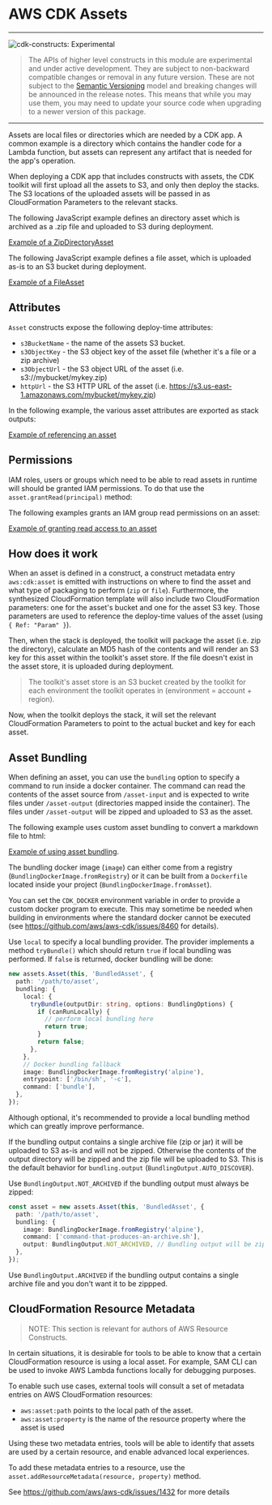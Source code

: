 # AWS CDK Assets
<!--BEGIN STABILITY BANNER-->

---

![cdk-constructs: Experimental](https://img.shields.io/badge/cdk--constructs-experimental-important.svg?style=for-the-badge)

> The APIs of higher level constructs in this module are experimental and under active development.
> They are subject to non-backward compatible changes or removal in any future version. These are
> not subject to the [Semantic Versioning](https://semver.org/) model and breaking changes will be
> announced in the release notes. This means that while you may use them, you may need to update
> your source code when upgrading to a newer version of this package.

---

<!--END STABILITY BANNER-->

Assets are local files or directories which are needed by a CDK app. A common
example is a directory which contains the handler code for a Lambda function,
but assets can represent any artifact that is needed for the app's operation.

When deploying a CDK app that includes constructs with assets, the CDK toolkit
will first upload all the assets to S3, and only then deploy the stacks. The S3
locations of the uploaded assets will be passed in as CloudFormation Parameters
to the relevant stacks.

The following JavaScript example defines an directory asset which is archived as
a .zip file and uploaded to S3 during deployment.

[Example of a ZipDirectoryAsset](./test/integ.assets.directory.lit.ts)

The following JavaScript example defines a file asset, which is uploaded as-is
to an S3 bucket during deployment.

[Example of a FileAsset](./test/integ.assets.file.lit.ts)

## Attributes

`Asset` constructs expose the following deploy-time attributes:

 * `s3BucketName` - the name of the assets S3 bucket.
 * `s3ObjectKey` - the S3 object key of the asset file (whether it's a file or a zip archive)
 * `s3ObjectUrl` - the S3 object URL of the asset (i.e. s3://mybucket/mykey.zip)
 * `httpUrl` - the S3 HTTP URL of the asset (i.e. https://s3.us-east-1.amazonaws.com/mybucket/mykey.zip)

In the following example, the various asset attributes are exported as stack outputs:

[Example of referencing an asset](./test/integ.assets.refs.lit.ts)

## Permissions

IAM roles, users or groups which need to be able to read assets in runtime will should be
granted IAM permissions. To do that use the `asset.grantRead(principal)` method:

The following examples grants an IAM group read permissions on an asset:

[Example of granting read access to an asset](./test/integ.assets.permissions.lit.ts)

## How does it work

When an asset is defined in a construct, a construct metadata entry
`aws:cdk:asset` is emitted with instructions on where to find the asset and what
type of packaging to perform (`zip` or `file`). Furthermore, the synthesized
CloudFormation template will also include two CloudFormation parameters: one for
the asset's bucket and one for the asset S3 key. Those parameters are used to
reference the deploy-time values of the asset (using `{ Ref: "Param" }`).

Then, when the stack is deployed, the toolkit will package the asset (i.e. zip
the directory), calculate an MD5 hash of the contents and will render an S3 key
for this asset within the toolkit's asset store. If the file doesn't exist in
the asset store, it is uploaded during deployment.

> The toolkit's asset store is an S3 bucket created by the toolkit for each
  environment the toolkit operates in (environment = account + region).

Now, when the toolkit deploys the stack, it will set the relevant CloudFormation
Parameters to point to the actual bucket and key for each asset.

## Asset Bundling

When defining an asset, you can use the `bundling` option to specify a command
to run inside a docker container. The command can read the contents of the asset
source from `/asset-input` and is expected to write files under `/asset-output`
(directories mapped inside the container). The files under `/asset-output` will
be zipped and uploaded to S3 as the asset.

The following example uses custom asset bundling to convert a markdown file to html:

[Example of using asset bundling](./test/integ.assets.bundling.lit.ts).

The bundling docker image (`image`) can either come from a registry (`BundlingDockerImage.fromRegistry`)
or it can be built from a `Dockerfile` located inside your project (`BundlingDockerImage.fromAsset`).

You can set the `CDK_DOCKER` environment variable in order to provide a custom
docker program to execute. This may sometime be needed when building in
environments where the standard docker cannot be executed (see
https://github.com/aws/aws-cdk/issues/8460 for details).

Use `local` to specify a local bundling provider. The provider implements a
method `tryBundle()` which should return `true` if local bundling was performed.
If `false` is returned, docker bundling will be done:

```ts
new assets.Asset(this, 'BundledAsset', {
  path: '/path/to/asset',
  bundling: {
    local: {
      tryBundle(outputDir: string, options: BundlingOptions) {
        if (canRunLocally) {
          // perform local bundling here
          return true;
        }
        return false;
      },
    },
    // Docker bundling fallback
    image: BundlingDockerImage.fromRegistry('alpine'),
    entrypoint: ['/bin/sh', '-c'],
    command: ['bundle'],
  },
});
```

Although optional, it's recommended to provide a local bundling method which can
greatly improve performance.

If the bundling output contains a single archive file (zip or jar) it will be
uploaded to S3 as-is and will not be zipped. Otherwise the contents of the
output directory will be zipped and the zip file will be uploaded to S3. This
is the default behavior for `bundling.output` (`BundlingOutput.AUTO_DISCOVER`).

Use `BundlingOutput.NOT_ARCHIVED` if the bundling output must always be zipped:

```ts
const asset = new assets.Asset(this, 'BundledAsset', {
  path: '/path/to/asset',
  bundling: {
    image: BundlingDockerImage.fromRegistry('alpine'),
    command: ['command-that-produces-an-archive.sh'],
    output: BundlingOutput.NOT_ARCHIVED, // Bundling output will be zipped even though it produces a single archive file.
  },
});
```

Use `BundlingOutput.ARCHIVED` if the bundling output contains a single archive file and
you don't want it to be zippped.

## CloudFormation Resource Metadata

> NOTE: This section is relevant for authors of AWS Resource Constructs.

In certain situations, it is desirable for tools to be able to know that a certain CloudFormation
resource is using a local asset. For example, SAM CLI can be used to invoke AWS Lambda functions
locally for debugging purposes.

To enable such use cases, external tools will consult a set of metadata entries on AWS CloudFormation
resources:

* `aws:asset:path` points to the local path of the asset.
* `aws:asset:property` is the name of the resource property where the asset is used

Using these two metadata entries, tools will be able to identify that assets are used
by a certain resource, and enable advanced local experiences.

To add these metadata entries to a resource, use the
`asset.addResourceMetadata(resource, property)` method.

See https://github.com/aws/aws-cdk/issues/1432 for more details
